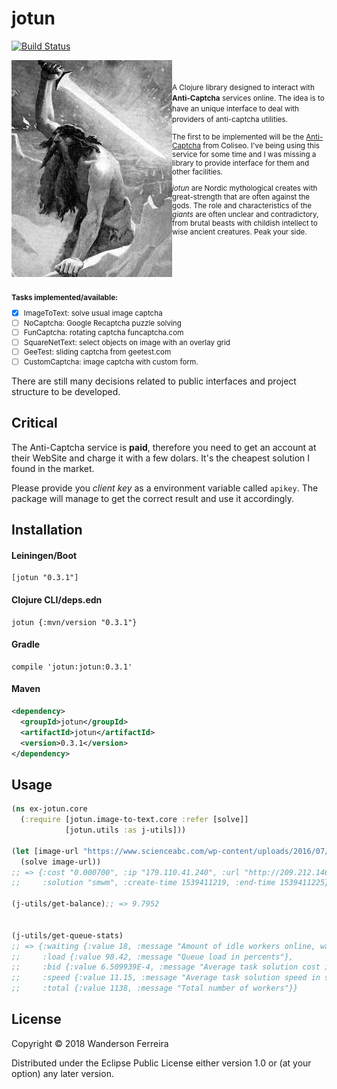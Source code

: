 # jotun
[![Build Status](https://travis-ci.com/wandersoncferreira/jotun.svg?branch=master)](https://travis-ci.com/wandersoncferreira/jotun)

<img src="jotun.jpg"
title="giants" align="left" padding="15px"/>
<small>
 <br><br>
A Clojure library designed to interact with **Anti-Captcha** services
online. The idea is to have an unique interface to deal with providers
of anti-captcha utilities.


The first to be implemented will be the
[Anti-Captcha](https://anti-captcha.com/mainpage) from Coliseo. I've
being using this service for some time and I was missing a library to
provide interface for them and other facilities.

*jotun* are Nordic mythological creates with great-strength that are
often against the gods. The role and characteristics of the *giants*
are often unclear and contradictory, from brutal beasts with childish
intellect to wise ancient creatures. Peak your side.

<br clear=all /><br>

**Tasks implemented/available:**

 - [x] ImageToText: solve usual image captcha
 - [ ] NoCaptcha: Google Recaptcha puzzle solving
 - [ ] FunCaptcha: rotating captcha funcaptcha.com
 - [ ] SquareNetText: select objects on image with an overlay grid
 - [ ] GeeTest: sliding captcha from geetest.com
 - [ ] CustomCaptcha: image captcha with custom form.
</small>


There are still many decisions related to public interfaces and
project structure to be developed.

## Critical

The Anti-Captcha service is **paid**, therefore you need to get an
account at their WebSite and charge it with a few dolars. It's the
cheapest solution I found in the market.

Please provide you *client key* as a environment variable called `apikey`.
The package will manage to get the correct result and use it accordingly.


## Installation

#### Leiningen/Boot

``` shell
[jotun "0.3.1"]
```

#### Clojure CLI/deps.edn

``` shell
jotun {:mvn/version "0.3.1"}
```

#### Gradle

``` shell
compile 'jotun:jotun:0.3.1'
```

#### Maven

``` xml
<dependency>
  <groupId>jotun</groupId>
  <artifactId>jotun</artifactId>
  <version>0.3.1</version>
</dependency>
```


## Usage

``` clojure
(ns ex-jotun.core
  (:require [jotun.image-to-text.core :refer [solve]]
            [jotun.utils :as j-utils]))

(let [image-url "https://www.scienceabc.com/wp-content/uploads/2016/07/Captcha-ex.jpg"]
  (solve image-url))
;; => {:cost "0.000700", :ip "179.110.41.240", :url "http://209.212.146.169/570/153941121973340.jpg",
;;     :solution "smwm", :create-time 1539411219, :end-time 1539411225}

(j-utils/get-balance);; => 9.7952


(j-utils/get-queue-stats)
;; => {:waiting {:value 18, :message "Amount of idle workers online, waiting for a task"},
;;     :load {:value 98.42, :message "Queue load in percents"},
;;     :bid {:value 6.509939E-4, :message "Average task solution cost in USD"},
;;     :speed {:value 11.15, :message "Average task solution speed in seconds"},
;;     :total {:value 1138, :message "Total number of workers"}}

```

## License

Copyright © 2018 Wanderson Ferreira

Distributed under the Eclipse Public License either version 1.0 or (at
your option) any later version.
